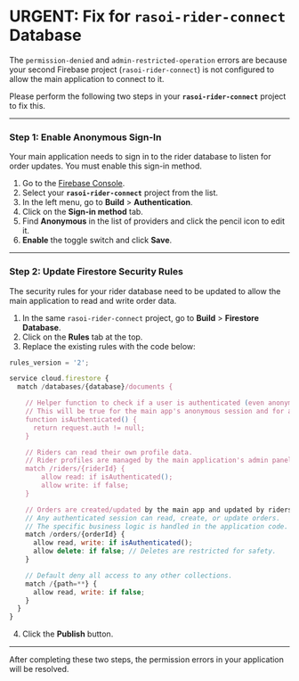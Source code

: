 # URGENT: Fix for `rasoi-rider-connect` Database

The `permission-denied` and `admin-restricted-operation` errors are because your second Firebase project (`rasoi-rider-connect`) is not configured to allow the main application to connect to it.

Please perform the following two steps in your **`rasoi-rider-connect`** project to fix this.

---

### Step 1: Enable Anonymous Sign-In

Your main application needs to sign in to the rider database to listen for order updates. You must enable this sign-in method.

1.  Go to the [Firebase Console](https://console.firebase.google.com/).
2.  Select your **`rasoi-rider-connect`** project from the list.
3.  In the left menu, go to **Build** > **Authentication**.
4.  Click on the **Sign-in method** tab.
5.  Find **Anonymous** in the list of providers and click the pencil icon to edit it.
6.  **Enable** the toggle switch and click **Save**.

---

### Step 2: Update Firestore Security Rules

The security rules for your rider database need to be updated to allow the main application to read and write order data.

1.  In the same `rasoi-rider-connect` project, go to **Build** > **Firestore Database**.
2.  Click on the **Rules** tab at the top.
3.  Replace the existing rules with the code below:

```javascript
rules_version = '2';

service cloud.firestore {
  match /databases/{database}/documents {

    // Helper function to check if a user is authenticated (even anonymously).
    // This will be true for the main app's anonymous session and for authenticated riders.
    function isAuthenticated() {
      return request.auth != null;
    }

    // Riders can read their own profile data.
    // Rider profiles are managed by the main application's admin panel, not created here.
    match /riders/{riderId} {
        allow read: if isAuthenticated();
        allow write: if false;
    }

    // Orders are created/updated by the main app and updated by riders.
    // Any authenticated session can read, create, or update orders.
    // The specific business logic is handled in the application code.
    match /orders/{orderId} {
      allow read, write: if isAuthenticated();
      allow delete: if false; // Deletes are restricted for safety.
    }

    // Default deny all access to any other collections.
    match /{path=**} {
      allow read, write: if false;
    }
  }
}
```

4.  Click the **Publish** button.

---

After completing these two steps, the permission errors in your application will be resolved.
